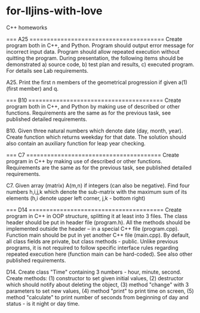 # for-Iljins-with-love
C++ homeworks

===  A25  =======================================
Create program both in C++, and Python. Program should output error message for incorrect input data. Program should allow repeated execution without quitting the program. During presentation, the following items should be demonstrated
  a) source code,
  b) test plan and results,
  c) executed program.
For details see Lab requirements.

A25. Print the first n members of the geometrical progression if given a(1) (first member) and q.

===  B10  =======================================
Create program both in C++, and Python by making use of described or other functions. Requirements are the same as for the previous task, see published detailed requirements.

B10. Given three natural numbers which denote date (day, month, year). Create function which returns weekday for that date. The solution should also contain an auxiliary function for leap year checking.

===  C7  =======================================
Create program in C++ by making use of described or other functions. Requirements are the same as for the previous task, see published detailed requirements.

C7. Given array (matrix) A(m,n) if integers (can also be negative). Find four numbers h,i,j,k which denote the sub-matrix with the maximum sum of its elements (h,i denote upper left corner, j,k - bottom right)

===  D14  =======================================
Create program in C++ in OOP structure, splitting it at least into 3 files. The class header should be put in header file (program.h). All the methods should be implemented outside the header – in a special C++ file (program.cpp). Function main should be put in yet another C++ file (main.cpp). By default, all class fields are private, but class methods - public. Unlike previous programs, it is not required to follow specific interface rules regarding repeated execution here (function main can be hard-coded). See also other published requirements.

D14. Create class "Time" containing 3 numbers - hour, minute, second. Create methods: (1) constructor to set given initial values, (2) destructor which should notify about deleting the object, (3) method "change" with 3 parameters to set new values, (4) method "print" to print time on screen, (5) method "calculate" to print number of seconds from beginning of day and status - is it night or day time.
